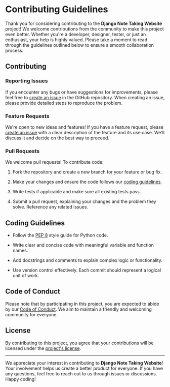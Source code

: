 

# Contributing Guidelines

Thank you for considering contributing to the **Django Note Taking Website** project! We welcome contributions from the community to make this project even better. Whether you're a developer, designer, tester, or just an enthusiast, your help is highly valued. Please take a moment to read through the guidelines outlined below to ensure a smooth collaboration process.

## Contributing

### Reporting Issues

If you encounter any bugs or have suggestions for improvements, please feel free to [create an issue](https://github.com/izam-mohammed/Notes/issues/new/choose) in the GitHub repository. When creating an issue, please provide detailed steps to reproduce the problem.

### Feature Requests

We're open to new ideas and features! If you have a feature request, please [create an issue](https://github.com/izam-mohammed/Notes/issues/new/choose) with a clear description of the feature and its use case. We'll discuss it and decide on the best way to proceed.

### Pull Requests

We welcome pull requests! To contribute code:

1. Fork the repository and create a new branch for your feature or bug fix.

2. Make your changes and ensure the code follows our [coding guidelines](#coding-guidelines).

3. Write tests if applicable and make sure all existing tests pass.

4. Submit a pull request, explaining your changes and the problem they solve. Reference any related issues.

## Coding Guidelines

- Follow the [PEP 8](https://www.python.org/dev/peps/pep-0008/) style guide for Python code.

- Write clear and concise code with meaningful variable and function names.

- Add docstrings and comments to explain complex logic or functionality.

- Use version control effectively. Each commit should represent a logical unit of work.

## Code of Conduct

Please note that by participating in this project, you are expected to abide by our [Code of Conduct](CODE_OF_CONDUCT.md). We aim to maintain a friendly and welcoming community for everyone.

## License

By contributing to this project, you agree that your contributions will be licensed under the [project's license](LICENSE.md).

---

We appreciate your interest in contributing to **Django Note Taking Website**! Your involvement helps us create a better product for everyone. If you have any questions, feel free to reach out to us through issues or discussions. Happy coding!
